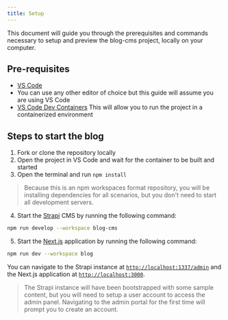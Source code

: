 ```yaml
---
title: Setup
---
```


This document will guide you through the prerequisites and commands necessary to setup and preview the blog-cms project, locally on your computer.

## Pre-requisites

- [VS Code](https://code.visualstudio.com/)
- You can use any other editor of choice but this guide will assume you are using VS Code
- [VS Code Dev Containers](https://code.visualstudio.com/docs/remote/containers)
  This will allow you to run the project in a containerized environment

## Steps to start the blog

1. Fork or clone the repository locally
2. Open the project in VS Code and wait for the container to be built and started
3. Open the terminal and run `npm install`

> Because this is an npm workspaces format repository, you will be installing dependencies for all scenarios, but you don't need to start all development servers.

4. Start the [Strapi](https://strapi.io/) CMS by running the following command:

```bash
npm run develop --workspace blog-cms
```

5. Start the [Next.js](https://nextjs.org/) application by running the following command:

```bash
npm run dev --workspace blog
```

You can navigate to the Strapi instance at [`http://localhost:1337/admin`](http://localhost:1337/admin) and the Next.js application at [`http://localhost:3000`](http://localhost:3000).

> The Strapi instance will have been bootstrapped with some sample content, but you will need to setup a user account to access the admin panel. Navigating to the admin portal for the first time will prompt you to create an account.
